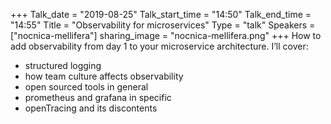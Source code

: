 +++
Talk_date = "2019-08-25"
Talk_start_time = "14:50"
Talk_end_time = "14:55"
Title = "Observability for microservices"
Type = "talk"
Speakers = ["nocnica-mellifera"]
sharing_image = "nocnica-mellifera.png"
+++
How to add observability from day 1 to your microservice architecture. I’ll cover:

* structured logging
* how team culture affects observability
* open sourced tools in general
* prometheus and grafana in specific
* openTracing and its discontents

